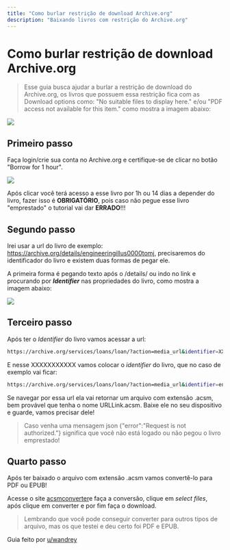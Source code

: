 ```yaml
---
title: "Como burlar restrição de download Archive.org"
description: "Baixando livros com restrição do Archive.org"
---
```


# Como burlar restrição de download Archive.org

> Esse guia busca ajudar a burlar a restrição de download do Archive.org, os livros que possuem essa restrição fica com as Download options como: "No suitable files to display here." e/ou "PDF access not available for this item." como mostra a imagem abaixo:

![](./images/como-burlar-restrição-de-download-archive-org-1.png)

## Primeiro passo

Faça login/crie sua conta no Archive.org e certifique-se de clicar no botão "Borrow for 1 hour".

![](./images/como-burlar-restrição-de-download-archive-org-2.png)

Após clicar você terá acesso a esse livro por 1h ou 14 dias a depender do livro, fazer isso é **OBRIGATÓRIO**, pois caso não pegue esse livro "emprestado" o tutorial vai dar **ERRADO**!!!

## Segundo passo

Irei usar a url do livro de exemplo: https://archive.org/details/engineeringillus0000tomj, precisaremos do identificador do livro e existem duas formas de pegar ele.

A primeira forma é pegando texto após o /details/ ou indo no link e procurando por _**Identifier**_ nas propriedades do livro, como mostra a imagem abaixo:

![](./images/como-burlar-restrição-de-download-archive-org-3.png)

## Terceiro passo

Após ter o _Identifier_ do livro vamos acessar a url:

```bash
https://archive.org/services/loans/loan/?action=media_url&identifier=XXXXXXXXXX&format=pdf&redirect=1
```

E nesse XXXXXXXXXXX vamos colocar o _identifier_ do livro, que no caso de exemplo vai ficar:

```bash
https://archive.org/services/loans/loan/?action=media_url&identifier=engineeringillus0000tomj&format=pdf&redirect=1
```

Se navegar por essa url ela vai retornar um arquivo com extensão .acsm, bem provável que tenha o nome URLLink.acsm. Baixe ele no seu dispositivo e guarde, vamos precisar dele!

> Caso venha uma mensagem json {"error":"Request is not authorized."} significa que você não está logado ou não pegou o livro emprestado!

## Quarto passo

Após ter baixado o arquivo com extensão .acsm vamos convertê-lo para PDF ou EPUB!

Acesse o site [acsmconverter](https://www.acsmconverter.com/)e faça a conversão, clique em _select files_, após clique em converter e por fim faça o download.

> Lembrando que você pode conseguir converter para outros tipos de arquivo, mas os que testei e deu certo foi PDF e EPUB.

Guia feito por [u/wandrey](https://lemmy.eco.br/u/wandrey)
